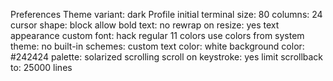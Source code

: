 Preferences
    Theme variant: dark
    Profile
        initial terminal size: 80
        columns: 24
        cursor shape: block
        allow bold text: no
        rewrap on resize: yes
    text appearance
        custom font: hack regular 11
    colors
        use colors from system theme: no
        built-in schemes: custom
        text color: white
        background color: #242424
        palette: solarized
    scrolling
        scroll on keystroke: yes
        limit scrollback to: 25000 lines
